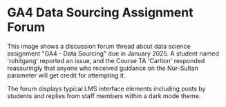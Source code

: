 # GA4 Data Sourcing Assignment Forum

This image shows a discussion forum thread about data science assignment "GA4 - Data Sourcing" due in January 2025. A student named 'rohitgang' reported an issue, and the Course TA 'Carlton' responded reassuringly that anyone who received guidance on the Nur-Sultan parameter will get credit for attempting it.

The forum displays typical LMS interface elements including posts by students and replies from staff members within a dark mode theme.